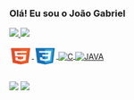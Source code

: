 ### Olá! Eu sou o João Gabriel 

<div>
	<a href = "https://gihub.com/JoaoGabriel17">
	<img height = "180em" src="https://github-readme-stats.vercel.app/api?username=JoaoGabriel17&show_iconstrue&theme=dracula&include_all_commits=true&count_private=true"/>
    
<img height = "180em" src="https://github-readme-stats.vercel.app/api/top-langs/?username=JoaoGabriel17&layout=compact&langs_count=16&theme=dracula"/>
    
</div>
  
  <div style="display: inline_block"><br>
  <img align="center" alt="HTML" height="30" width="40" src="https://raw.githubusercontent.com/devicons/devicon/master/icons/html5/html5-original.svg">
  <img align="center" alt="CSS" height="30" width="40" src="https://raw.githubusercontent.com/devicons/devicon/master/icons/css3/css3-original.svg">
  <img align="center" alt="C" height="30" width="40" src="https://cdn.jsdelivr.net/gh/devicons/devicon/icons/c/c-original.svg" />
  <img align="center" alt="JAVA" height="30" width="40" src="https://cdn.jsdelivr.net/gh/devicons/devicon/icons/java/java-original.svg" />
</div>
  
  
   ##
 
<div> 
  <a href = "mailto:jgabrielrantunes@gmail.com"><img src="https://img.shields.io/badge/-Gmail-%23333?style=for-the-badge&logo=gmail&logoColor=white" target="_blank"></a>
  <a href="https://www.linkedin.com/in/jo%C3%A3o-antunes-19bb67239/" target="_blank"><img src="https://img.shields.io/badge/-LinkedIn-%230077B5?style=for-the-badge&logo=linkedin&logoColor=white" target="_blank"></a> 
  
</div>
  
  
